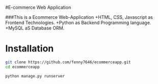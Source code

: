 #E-commerce Web Application

###This is a Ecommerce Web-Application
+HTML, CSS, Javascript as Frontend Technologies.
+Python as Backend Programming language.
+MySQL aS Database ORM.

Installation
============

```bash
git clone https://github.com/fenny7646/ecommerceapp.git
cd ecommerceapp
```
```python
python manage.py runserver
```